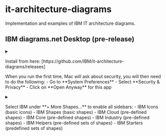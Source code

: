 # it-architecture-diagrams
Implementation and examples of IBM IT architecture diagrams.

## IBM diagrams.net Desktop (pre-release)

<details><summary><Installing diagrams.net desktop for IBM (Mac only)</summary>
<p>
Install from here: [https://github.com/IBM/it-architecture-diagrams/releases]
</p>
<p>
When you run the first time, Mac will ask about security, you will then need to do the following:
- Go to **System Preferences**
- Select **Security & Privacy**
- Click on **Open Anyway** for this app
</p>
</details>

<details><summary><Enabling diagrams.net desktop for IBM</details>
<p>
Select IBM under **+ More Shapes...** to enable all sidebars:
- IBM Icons (basic icons)
- IBM Shapes (basic shapes)
- IBM Cloud (pre-defined shapes)
- IBM Core (pre-defined shapes)
- IBM Industry (pre-defined shapes)
- IBM Helpers (pre-defined sets of shapes)
- IBM Starters (predefined sets of shapes)
</p>
</details>

